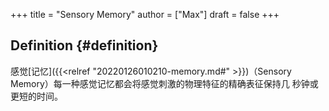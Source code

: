 +++
title = "Sensory Memory"
author = ["Max"]
draft = false
+++

## Definition {#definition}

感觉[记忆]({{<relref "20220126010210-memory.md#" >}})（Sensory Memory）每一种感觉记忆都会将感觉刺激的物理特征的精确表征保持几
秒钟或更短的时间。